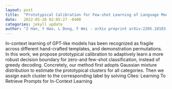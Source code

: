 ```yaml
---
layout: post
title:  "Prototypical Calibration for Few-shot Learning of Language Models"
date:   2022-05-28 02:05:27 -0400
categories: jekyll update
author: "Z Han, Y Hao, L Dong, F Wei - arXiv preprint arXiv:2205.10183, 2022"
---
```

In-context learning of GPT-like models has been recognized as fragile across different hand-crafted templates, and demonstration permutations. In this work, we propose prototypical calibration to adaptively learn a more robust decision boundary for zero-and few-shot classification, instead of greedy decoding. Concretely, our method first adopts Gaussian mixture distribution to estimate the prototypical clusters for all categories. Then we assign each cluster to the corresponding label by solving  Cites: Learning To Retrieve Prompts for In-Context Learning